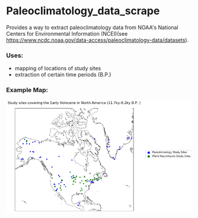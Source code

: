 # Paleoclimatology_data_scrape
Provides a way to extract paleoclimatology data from NOAA's National Centers for Environmental Information (NCEI)(see https://www.ncdc.noaa.gov/data-access/paleoclimatology-data/datasets).  

### Uses:
- mapping of locations of study sites
- extraction of certain time periods (B.P.)


### Example Map:

![Alt text](/example_notebooks/example_paleo_map.png?raw=true)
